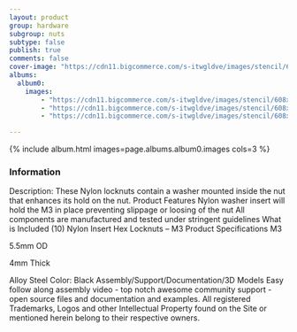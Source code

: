 ```yaml
---
layout: product
group: hardware
subgroup: nuts
subtype: false
publish: true
comments: false
cover-image: "https://cdn11.bigcommerce.com/s-itwgldve/images/stencil/608x608/products/292/4381/p2__23930.1675310612.png?c=2"
albums:
  album0:
    images:
        - "https://cdn11.bigcommerce.com/s-itwgldve/images/stencil/608x608/products/292/4381/p2__23930.1675310612.png?c=2"
        - "https://cdn11.bigcommerce.com/s-itwgldve/images/stencil/608x608/products/292/4374/group__02820.1675310612.png?c=2"
        - "https://cdn11.bigcommerce.com/s-itwgldve/images/stencil/608x608/products/292/4375/in_use__60326.1675310612.png?c=2"

---
```


{% include album.html images=page.albums.album0.images cols=3 %}

### Information

Description:
 These Nylon locknuts contain a washer mounted inside the nut that enhances its hold on the nut.  Product Features  Nylon washer insert will hold the M3 in place preventing slippage or loosing of the nut All components are manufactured and tested under stringent guidelines  What is Included  (10) Nylon Insert Hex Locknuts – M3 Product Specifications  M3

5.5mm OD

4mm Thick

Alloy Steel Color: Black   Assembly/Support/Documentation/3D Models   Easy follow along assembly video - top notch awesome community support - open source files and documentation and examples. All registered Trademarks, Logos and other Intellectual Property found on the Site or mentioned herein belong to their respective owners.  

